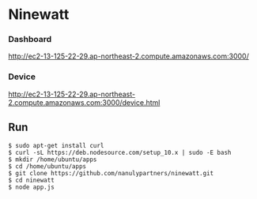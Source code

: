 # Ninewatt
### Dashboard
http://ec2-13-125-22-29.ap-northeast-2.compute.amazonaws.com:3000/

### Device
http://ec2-13-125-22-29.ap-northeast-2.compute.amazonaws.com:3000/device.html

## Run
```console
$ sudo apt-get install curl
$ curl -sL https://deb.nodesource.com/setup_10.x | sudo -E bash
$ mkdir /home/ubuntu/apps
$ cd /home/ubuntu/apps
$ git clone https://github.com/nanulypartners/ninewatt.git
$ cd ninewatt
$ node app.js
```
